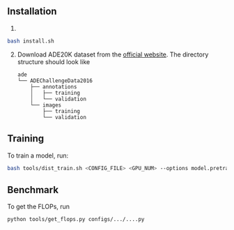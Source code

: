 ## Installation

1. 

```bash
bash install.sh
```

2. Download ADE20K dataset from the [official website](https://groups.csail.mit.edu/vision/datasets/ADE20K/). The directory structure should look like

   ```
   ade
   └── ADEChallengeData2016
       ├── annotations
       │   ├── training
       │   └── validation
       └── images
           ├── training
           └── validation
   ```



## Training

To train a model, run:

```bash
bash tools/dist_train.sh <CONFIG_FILE> <GPU_NUM> --options model.pretrained=<PRETRAIN_MODEL>
```


## Benchmark

To get the FLOPs, run

```bash
python tools/get_flops.py configs/.../....py
```

